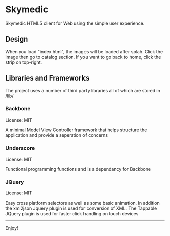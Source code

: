 Skymedic 
===========

Skymedic HTML5 client for Web using the simple user experience.


Design
-----------------
When you load "index.html", the images will be loaded after splah.
Click the image then go to catalog section.
If you want to go back to home, click the strip on top-right.

Libraries and Frameworks
-----------------
The project uses a number of third party libraries all of which are stored in
/lib/

### Backbone
License: MIT

A minimal Model View Controller framework that helps structure the 
application and provide a seperation of concerns

### Underscore
License: MIT

Functional programming functions and is a dependancy for Backbone

### JQuery
License: MIT

Easy cross platform selectors as well as some basic animation.
In addition the xml2json Jquery plugin is used for conversion of XML.
The Tappable JQuery plugin is used for faster click handling on touch devices



---

Enjoy!
